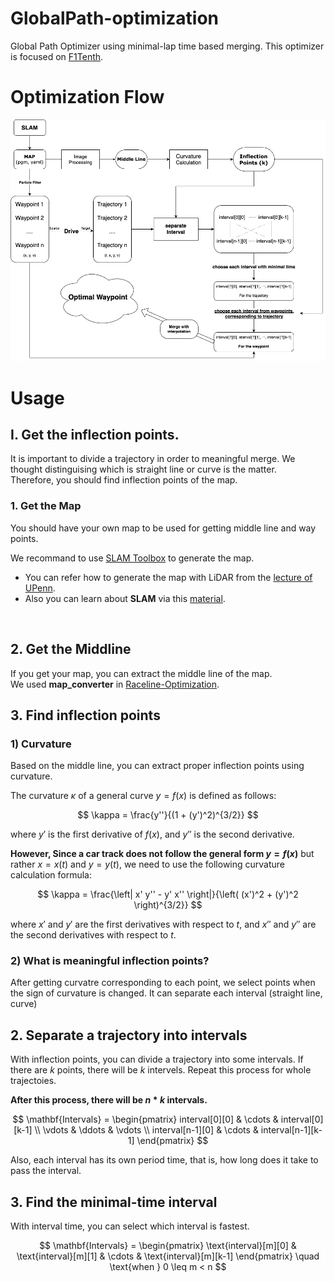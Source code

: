 # GlobalPath-optimization
Global Path Optimizer using minimal-lap time based merging.
This optimizer is focused on [F1Tenth](https://f1tenth.org/).
<br>

# Optimization Flow

![Optimazation Flow](./ETC/flow.png)

# Usage

## I. Get the inflection points.

It is important to divide a trajectory in order to meaningful merge. 
We thought distinguising which is straight line or curve is the matter. <br>Therefore, you should find inflection points of the map.
<br>

### 1. Get the Map

You should have your own map to be used for getting middle line and way points.

We recommand to use [SLAM Toolbox](https://github.com/SteveMacenski/slam_toolbox) to generate the map.

- You can refer how to generate the map with LiDAR from the [lecture of UPenn](https://docs.google.com/presentation/d/1HjCjyzHnR3T5yyXvdR83Kpb1lSvYX7gtirBwFY0Cpig/edit#slide=id.p).
- Also you can learn about **SLAM** via this [material](https://docs.google.com/presentation/d/165G1zMMUtOqU7GOnKvmEjpn0K1Bqw0ZlDAA2VFHgLmo/edit#slide=id.g2bcbd44bc16_0_821).
<br>

## 2. Get the Middline

If you get your map, you can extract the middle line of the map. 
<br>We used **map_converter** in [Raceline-Optimization](https://github.com/CL2-UWaterloo/Raceline-Optimization?tab=readme-ov-file).
<br>

## 3. Find inflection points

### 1) Curvature

Based on the middle line, you can extract proper inflection points using curvature.

The curvature $\kappa$ of a general curve $y = f(x)$ is defined as follows:

$$
\kappa = \frac{y''}{(1 + (y')^2)^{3/2}}
$$

where $y'$ is the first derivative of $f(x)$, and $y''$ is the second derivative.


**However, Since a car track does not follow the general form $y = f(x)$** but rather $x = x(t)$ and $y = y(t)$, we need to use the following curvature calculation formula:

$$
\kappa = \frac{\left| x' y'' - y' x'' \right|}{\left( (x')^2 + (y')^2 \right)^{3/2}}
$$

where $x'$ and $y'$ are the first derivatives with respect to $t$, and $x''$ and $y''$ are the second derivatives with respect to $t$.

### 2) What is meaningful inflection points?

After getting curvatre corresponding to each point, we select points when the sign of curvature is changed. It can separate each interval (straight line, curve)
<br>

## 2. Separate a trajectory into intervals

With inflection points, you can divide a trajectory into some intervals. If there are $k$ points, there will be $k$ intervels. Repeat this process for whole trajectoies.

**After this process, there will be $n * k$ intervals.** <br>

$$
\mathbf{Intervals} = \begin{pmatrix}
interval[0][0] & \cdots & interval[0][k-1] \\
\vdots & \ddots & \vdots \\
interval[n-1][0] & \cdots & interval[n-1][k-1]
\end{pmatrix}
$$

Also, each interval has its own period time, that is, how long does it take to pass the interval.
<br>

## 3. Find the minimal-time interval 

With interval time, you can select which interval is fastest.<br>

$$
\mathbf{Intervals} = \begin{pmatrix}
\text{interval}[m][0] & \text{interval}[m][1] & \cdots & \text{interval}[m][k-1]
\end{pmatrix} \quad \text{when } 0 \leq m < n
$$
